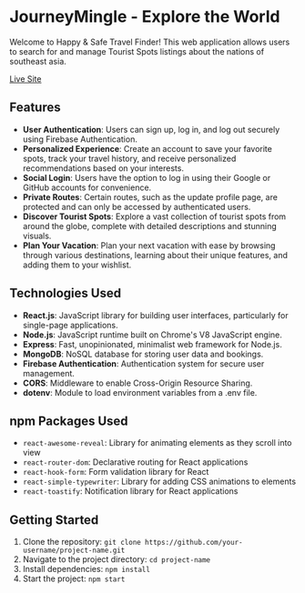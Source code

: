# JourneyMingle - Explore the World

Welcome to Happy & Safe Travel Finder! This web application allows users to search for and manage Tourist Spots listings about the nations of southeast asia.

[Live Site](https://tourism-management-6d801.web.app)

## Features

- **User Authentication**: Users can sign up, log in, and log out securely using Firebase Authentication.
- **Personalized Experience**: Create an account to save your favorite spots, track your travel history, and receive personalized recommendations based on your interests.
- **Social Login**: Users have the option to log in using their Google or GitHub accounts for convenience.
- **Private Routes**: Certain routes, such as the update profile page, are protected and can only be accessed by authenticated users.
- **Discover Tourist Spots**: Explore a vast collection of tourist spots from around the globe, complete with detailed descriptions and stunning visuals.
- **Plan Your Vacation**: Plan your next vacation with ease by browsing through various destinations, learning about their unique features, and adding them to your wishlist.


## Technologies Used
- **React.js**: JavaScript library for building user interfaces, particularly for single-page applications.
- **Node.js**: JavaScript runtime built on Chrome's V8 JavaScript engine.
- **Express**: Fast, unopinionated, minimalist web framework for Node.js.
- **MongoDB**: NoSQL database for storing user data and bookings.
- **Firebase Authentication**: Authentication system for secure user management.
- **CORS**: Middleware to enable Cross-Origin Resource Sharing.
- **dotenv**: Module to load environment variables from a .env file.


## npm Packages Used

- `react-awesome-reveal`: Library for animating elements as they scroll into view
- `react-router-dom`: Declarative routing for React applications
- `react-hook-form`: Form validation library for React
- `react-simple-typewriter`: Library for adding CSS animations to elements
- `react-toastify`: Notification library for React applications


## Getting Started
1. Clone the repository: `git clone https://github.com/your-username/project-name.git`
2. Navigate to the project directory: `cd project-name`
3. Install dependencies: `npm install`
4. Start the project: `npm start`


